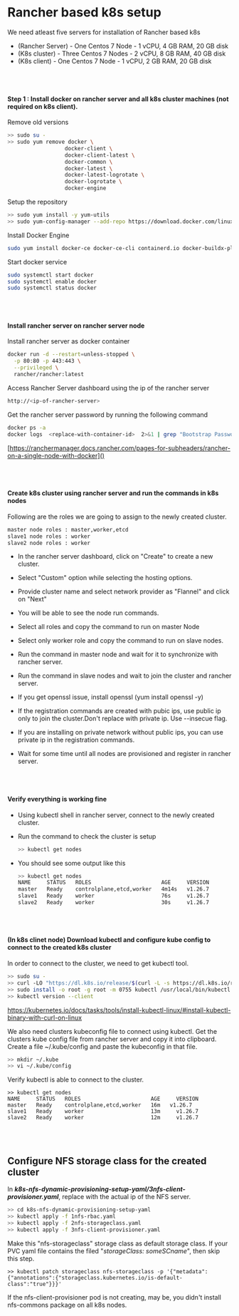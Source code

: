 # Rancher based k8s setup

We need atleast five servers for installation of Rancher based k8s

- (Rancher Server) - One   Centos 7 Node - 1 vCPU, 4 GB RAM, 20 GB disk
- (K8s cluster) - Three Centos 7 Nodes - 2 vCPU, 8 GB RAM, 40 GB disk
- (K8s client) - One Centos 7 Node - 1 vCPU, 2 GB RAM, 20 GB disk

<br/><br/>

#### Step 1 : Install docker on rancher server and all k8s cluster machines (not required on k8s client).

Remove old versions

```sh
>> sudo su -
>> sudo yum remove docker \
                  docker-client \
                  docker-client-latest \
                  docker-common \
                  docker-latest \
                  docker-latest-logrotate \
                  docker-logrotate \
                  docker-engine
```

Setup the repository

```sh
>> sudo yum install -y yum-utils
>> sudo yum-config-manager --add-repo https://download.docker.com/linux/centos/docker-ce.repo
```

Install Docker Engine

```sh
sudo yum install docker-ce docker-ce-cli containerd.io docker-buildx-plugin docker-compose-plugin
```

Start docker service

```sh
sudo systemctl start docker
sudo systemctl enable docker
sudo systemctl status docker
```

<br/><br/>

#### Install rancher server on rancher server node

Install rancher server as docker container

```sh
docker run -d --restart=unless-stopped \
  -p 80:80 -p 443:443 \
  --privileged \
  rancher/rancher:latest
```

Access Rancher Server dashboard using the ip of the rancher server

```sh
http://<ip-of-rancher-server>
```

Get the rancher server password by running the following command

```sh
docker ps -a
docker logs  <replace-with-container-id>  2>&1 | grep "Bootstrap Password:"
```

[https://ranchermanager.docs.rancher.com/pages-for-subheaders/rancher-on-a-single-node-with-docker]()

<br/><br/>

#### Create k8s cluster using rancher server and run the commands in k8s nodes

Following are the roles we are going to assign to the newly created cluster.

```sh
master node roles : master,worker,etcd
slave1 node roles : worker
slave2 node roles : worker
```

- In the rancher server dashboard, click on "Create" to create a new cluster.

- Select "Custom" option while selecting the hosting options.

- Provide cluster name and select network provider as "Flannel" and click on "Next"

- You will be able to see the node run commands. 

- Select all roles and copy the command to run on master Node

- Select only worker role and copy the command to run on slave nodes.

- Run the command in master node and wait for it to synchronize with rancher server.

- Run the command in slave nodes and wait to join the cluster and rancher server.

- If you get openssl issue, install openssl (yum install openssl -y)

- If the registration commands are created with pubic ips, use public ip only to join the cluster.Don't replace with private ip. Use --insecue flag.

- If you are installing on private network without public ips, you can use private ip in the registration commands.

- Wait for some time until all nodes are provisioned and register in rancher server.

<br/><br/>

#### Verify everything is working fine

- Using kubectl shell in rancher server, connect to the newly created cluster.
- Run the command to check the cluster is setup
  
  ```sh
  >> kubectl get nodes
  ```
- You should see some output like this
  
  ```sh
  >> kubectl get nodes
  NAME     STATUS   ROLES                      AGE     VERSION
  master   Ready    controlplane,etcd,worker   4m14s   v1.26.7
  slave1   Ready    worker                     76s     v1.26.7
  slave2   Ready    worker                     30s     v1.26.7
  ```

<br/><br/>

#### (In k8s clinet node) Download kubectl and configure kube config to connect to the created k8s cluster

In order to connect to the cluster, we need to get kubectl tool.

```sh
>> sudo su -
>> curl -LO "https://dl.k8s.io/release/$(curl -L -s https://dl.k8s.io/release/stable.txt)/bin/linux/amd64/kubectl"
>> sudo install -o root -g root -m 0755 kubectl /usr/local/bin/kubectl
>> kubectl version --client
```

https://kubernetes.io/docs/tasks/tools/install-kubectl-linux/#install-kubectl-binary-with-curl-on-linux

We also need clusters kubeconfig file to connect using kubectl. Get the clusters kube config file from rancher server and copy it into clipboard. Create a file ~/.kube/config and paste the kubeconfig in that file.

```sh
>> mkdir ~/.kube
>> vi ~/.kube/config 
```

Verify kubectl is able to connect to the cluster.

```
>> kubectl get nodes
NAME     STATUS   ROLES                      AGE     VERSION
master   Ready    controlplane,etcd,worker   16m   v1.26.7
slave1   Ready    worker                     13m     v1.26.7
slave2   Ready    worker                     12m     v1.26.7
```

<br/><br/>

## Configure NFS storage class for the created cluster

In ***k8s-nfs-dynamic-provisioning-setup-yaml/3nfs-client-provisioner.yaml***, replace with the actual ip of the NFS server.

```sh
>> cd k8s-nfs-dynamic-provisioning-setup-yaml
>> kubectl apply -f 1nfs-rbac.yaml
>> kubectl apply -f 2nfs-storageclass.yaml
>> kubectl apply -f 3nfs-client-provisioner.yaml
```

Make this "nfs-storageclass" storage class as default storage class. If your PVC yaml file contains the filed "*storageClass: someSCname*", then skip this step.

```shell
>> kubectl patch storageclass nfs-storageclass -p '{"metadata": {"annotations":{"storageclass.kubernetes.io/is-default-class":"true"}}}'
```


If the nfs-client-provisioner pod is not creating, may be, you didn't install nfs-commons package on all k8s nodes.
